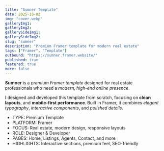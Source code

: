 ```yaml
---
title: "Sumner Template"
date: 2025-10-02
img: "cover.webp"
galleryImg1: 
galleryImg2: 
gallerySideImg1: 
gallerySideImg2: 
slug: "sumner"
description: "Premium Framer template for modern real estate"
tags: ["Framer", "Template"]
outbound: "https://sumner.framer.website/"
published: true
featured: true
more: false
---
```


<p class="mb-8">
  <strong>Sumner</strong> is a <em>premium Framer template</em> designed for real estate professionals who need a <em>modern, high-end online presence</em>.
</p>

<p class="mb-8">
  I designed and developed this template from scratch, focusing on <strong>clean layouts</strong>, and <strong>mobile-first performance</strong>.  
  Built in Framer, it combines <em>elegant typography</em>, <em>interactive components</em>, and <em>polished details</em>.
</p>

<ul class="divide-y divide-gray-200 border-y border-gray-200">
  <li class="py-2"><span class="text-gray-500">TYPE:</span> Premium Template</li>
  <li class="py-3"><span class="text-gray-500">PLATFORM:</span> Framer</li>
  <li class="py-3"><span class="text-gray-500">FOCUS:</span> Real estate, modern design, responsive layouts</li>
  <li class="py-3"><span class="text-gray-500">ROLE:</span> Designer & Developer</li>
  <li class="py-3"><span class="text-gray-500">PAGES:</span> Home, Listings, Agents, Contact, and more</li>
  <li class="py-3"><span class="text-gray-500">HIGHLIGHTS:</span> Interactive sections, premium feel, SEO-friendly</li>
</ul>
